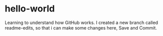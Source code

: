 # hello-world
Learning to understand how GitHub works.
I created a new branch called readme-edits, so that i can make some changes here, Save and Commit.
